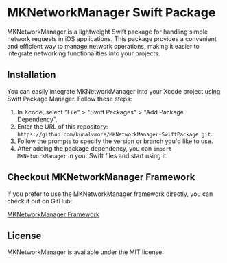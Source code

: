 # MKNetworkManager Swift Package

MKNetworkManager is a lightweight Swift package for handling simple network requests in iOS applications. This package provides a convenient and efficient way to manage network operations, making it easier to integrate networking functionalities into your projects.

## Installation

You can easily integrate MKNetworkManager into your Xcode project using Swift Package Manager. Follow these steps:

1. In Xcode, select "File" > "Swift Packages" > "Add Package Dependency".
2. Enter the URL of this repository: `https://github.com/kunalvmore/MKNetworkManager-SwiftPackage.git`.
3. Follow the prompts to specify the version or branch you'd like to use.
4. After adding the package dependency, you can `import MKNetworkManager` in your Swift files and start using it.

## Checkout MKNetworkManager Framework

If you prefer to use the MKNetworkManager framework directly, you can check it out on GitHub:

[MKNetworkManager Framework](https://github.com/kunalvmore/MKNetworkManager)


## License

MKNetworkManager is available under the MIT license. 
